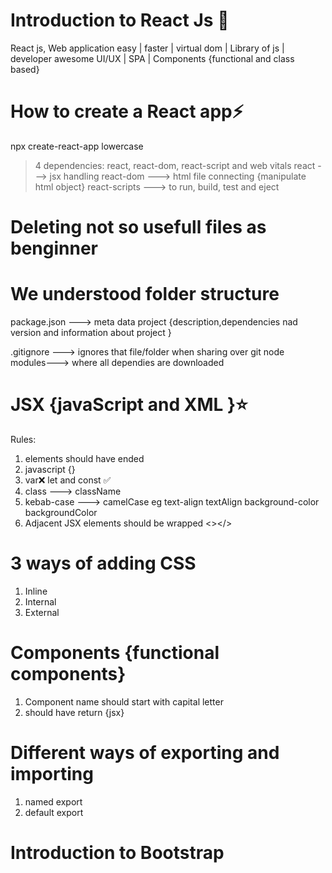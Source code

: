 # Introduction to React Js 🎉
React js, Web application easy | faster | virtual dom | Library of js | developer awesome UI/UX | SPA | Components {functional and class based}

# How to create a React app⚡
npx create-react-app <app name> 
lowercase 
> 4 dependencies: react, react-dom, react-script and web vitals
react ---> jsx handling
react-dom ---> html file connecting {manipulate html object}
react-scripts ---> to run, build, test and eject 

# Deleting not so usefull files as benginner

# We understood folder structure
package.json ---> meta data project {description,dependencies nad version and information about project }

.gitignore ---> ignores that file/folder when sharing over git
node modules---> where all dependies are downloaded

# JSX {javaScript and XML }⭐
Rules:
1. elements should have ended
2. javascript {}
3. var❌ let and const ✅
4. class ---> className
5. kebab-case ---> camelCase eg text-align  textAlign
                                background-color  backgroundColor
6. Adjacent JSX elements should be wrapped <></> 

# 3 ways of adding CSS
1. Inline
2. Internal
3. External

# Components {functional components}
1. Component name should start with capital letter
2. should have return {jsx}

# Different ways of exporting and importing
1. named export
2. default export

# Introduction to Bootstrap